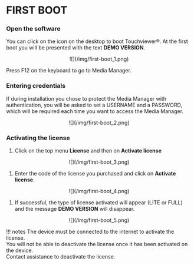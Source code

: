# FIRST BOOT

### Open the software
You can click on the icon on the desktop to boot Touchviewer®. At the first boot you will be presented with the text __DEMO VERSION__.

<center>![](/img/first-boot_1.png)</center>

Press <span class="text-lightblue">F12</span> on the keyboard to go to <span class="text-purple">Media Manager</span>.

### Entering credentials
If during installation you chose to protect the <span class="text-purple">Media Manager</span> with authentication, you will be asked to set a <span class="text-lightblue">USERNAME</span> and a <span class="text-lightblue">PASSWORD</span>, which will be required each time you want to access the <span class="text-purple">Media Manager</span>.

<center>![](/img/first-boot_2.png)</center>

### Activating the license
<div class="steps">

1. Click on the top menu <span class="text-lightblue">__License__</span> and then on <span class="text-lightblue">__Activate license__</span>
<center>![](/img/first-boot_3.png)</center>

1. Enter the code of the license you purchased and click on <span class="text-lightblue">__Activate license__</span>.
<center>![](/img/first-boot_4.png)</center>

1. If successful, the type of license activated will appear (LITE or FULL) and the message __DEMO VERSION__ will disappear.
<center>![](/img/first-boot_5.png)</center>

</div>

!!! notes
    The device must be connected to the internet to activate the license.<br>
    You will not be able to deactivate the license once it has been activated on the device.<br>
    Contact assistance to deactivate the license.
